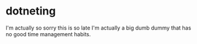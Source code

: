 # dotneting


I'm actually so sorry this is so late I'm actually a big dumb dummy that has no good time management habits.
